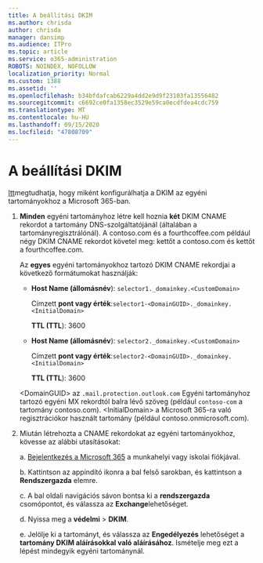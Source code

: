 ```yaml
---
title: A beállítási DKIM
ms.author: chrisda
author: chrisda
manager: dansimp
ms.audience: ITPro
ms.topic: article
ms.service: o365-administration
ROBOTS: NOINDEX, NOFOLLOW
localization_priority: Normal
ms.custom: 1388
ms.assetid: ''
ms.openlocfilehash: b34bfdafcab6229a4dd2e9d9f23103fa13556482
ms.sourcegitcommit: c6692ce0fa1358ec3529e59ca0ecdfdea4cdc759
ms.translationtype: MT
ms.contentlocale: hu-HU
ms.lasthandoff: 09/15/2020
ms.locfileid: "47808709"
---
```

# <a name="setup-dkim"></a>A beállítási DKIM

[Itt](https://docs.microsoft.com/microsoft-365/security/office-365-security/use-dkim-to-validate-outbound-email#steps-you-need-to-do-to-manually-set-up-dkim)megtudhatja, hogy miként konfigurálhatja a DKIM az egyéni tartományokhoz a Microsoft 365-ban.

1. **Minden** egyéni tartományhoz létre kell hoznia **két** DKIM CNAME rekordot a tartomány DNS-szolgáltatójánál (általában a tartományregisztrálónál). A contoso.com és a fourthcoffee.com például négy DKIM CNAME rekordot követel meg: kettőt a contoso.com és kettőt a fourthcoffee.com.

   Az **egyes** egyéni tartományokhoz tartozó DKIM CNAME rekordjai a következő formátumokat használják:

   - **Host Name (állomásnév**): `selector1._domainkey.<CustomDomain>`

     Címzett **pont vagy érték**:`selector1-<DomainGUID>._domainkey.<InitialDomain>`

     **TTL (TTL**): 3600

   - **Host Name (állomásnév**): `selector2._domainkey.<CustomDomain>`

     Címzett **pont vagy érték**:`selector2-<DomainGUID>._domainkey.<InitialDomain>`

     **TTL (TTL**): 3600

   \<DomainGUID\> az `.mail.protection.outlook.com` Egyéni tartományhoz tartozó egyéni MX rekordtól balra lévő szöveg (például `contoso-com` a tartomány contoso.com). \<InitialDomain\> a Microsoft 365-ra való regisztrációkor használt tartomány (például contoso.onmicrosoft.com).

2. Miután létrehozta a CNAME rekordokat az egyéni tartományokhoz, kövesse az alábbi utasításokat:

   a. [Bejelentkezés a Microsoft 365](https://support.office.microsoft.com/article/e9eb7d51-5430-4929-91ab-6157c5a050b4) a munkahelyi vagy iskolai fiókjával.

   b. Kattintson az appindító ikonra a bal felső sarokban, és kattintson a **Rendszergazda** elemre.

   c. A bal oldali navigációs sávon bontsa ki a **rendszergazda** csomópontot, és válassza az **Exchange**lehetőséget.

   d. Nyissa meg a **védelmi**  >  **DKIM**.

   e. Jelölje ki a tartományt, és válassza az **Engedélyezés** lehetőséget a **tartomány DKIM aláírásokkal való aláírásához**. Ismételje meg ezt a lépést mindegyik egyéni tartománynál.
